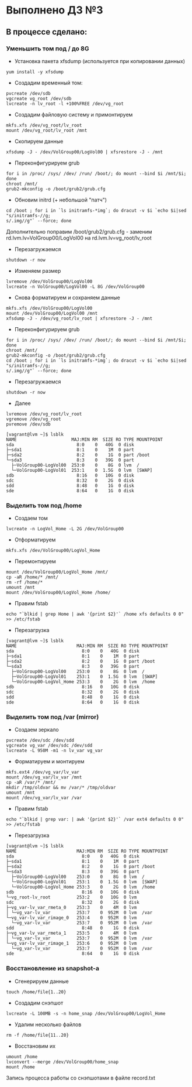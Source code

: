 # Выполнено ДЗ №3

## В процессе сделано:
 ### Уменьшить том под / до 8G
  - Установка пакета xfsdump (используется при копировании данных)

  ````
  yum install -y xfsdump
  ````

  - Создадим временный том:

  ````
  pvcreate /dev/sdb
  vgcreate vg_root /dev/sdb
  lvcreate -n lv_root -l +100%FREE /dev/vg_root
  ````

  - Создадим файловую систему и примонтируем

  ````
  mkfs.xfs /dev/vg_root/lv_root
  mount /dev/vg_root/lv_root /mnt
  ````

  - Скопируем данные

  ````
  xfsdump -J - /dev/VolGroup00/LogVol00 | xfsrestore -J - /mnt
  ````

  - Переконфигурируем grub 

  ````
  for i in /proc/ /sys/ /dev/ /run/ /boot/; do mount --bind $i /mnt/$i; done
  chroot /mnt/
  grub2-mkconfig -o /boot/grub2/grub.cfg
  ````

  - Обновим initrd (+ небольшой "патч")

  ````
  cd /boot ; for i in `ls initramfs-*img`; do dracut -v $i `echo $i|sed "s/initramfs-//g;
s/.img//g"` --force; done
  ````

  Дополнительно поправим /boot/grub2/grub.cfg - заменим rd.lvm.lv=VolGroup00/LogVol00 на rd.lvm.lv=vg_root/lv_root

  - Перезагружаемся 

  ````
  shutdown -r now
  ````

  - Изменяем размер 

  ````
  lvremove /dev/VolGroup00/LogVol00
  lvcreate -n VolGroup00/LogVol00 -L 8G /dev/VolGroup00
  ````

  - Снова форматируем и сохраняем данные

  ````
  mkfs.xfs /dev/VolGroup00/LogVol00
  mount /dev/VolGroup00/LogVol00 /mnt
  xfsdump -J - /dev/vg_root/lv_root | xfsrestore -J - /mnt
  ````

  - Переконфигурируем grub 

  ````
  for i in /proc/ /sys/ /dev/ /run/ /boot/; do mount --bind $i /mnt/$i; done
  chroot /mnt/
  grub2-mkconfig -o /boot/grub2/grub.cfg
  cd /boot ; for i in `ls initramfs-*img`; do dracut -v $i `echo $i|sed "s/initramfs-//g;
s/.img//g"` --force; done
  ````

  - Перезагружаемся

  ````
  shutdown -r now
  ````

 - Далее

  ````
  lvremove /dev/vg_root/lv_root
  vgremove /dev/vg_root
  pvremove /dev/sdb

  [vagrant@lvm ~]$ lsblk
  NAME                     MAJ:MIN RM  SIZE RO TYPE MOUNTPOINT
  sda                        8:0    0   40G  0 disk 
  ├─sda1                     8:1    0    1M  0 part 
  ├─sda2                     8:2    0    1G  0 part /boot
  └─sda3                     8:3    0   39G  0 part 
    ├─VolGroup00-LogVol00  253:0    0    8G  0 lvm  /
    └─VolGroup00-LogVol01  253:1    0  1.5G  0 lvm  [SWAP]
  sdb                        8:16   0   10G  0 disk  
  sdc                        8:32   0    2G  0 disk 
  sdd                        8:48   0    1G  0 disk 
  sde                        8:64   0    1G  0 disk
  ````

 ### Выделить том под /home
  - Создаем том

  ````
  lvcreate -n LogVol_Home -L 2G /dev/VolGroup00
  ````

  - Отформатируем

  ````
  mkfs.xfs /dev/VolGroup00/LogVol_Home
  ````

  - Перемонтируем

  ````
  mount /dev/VolGroup00/LogVol_Home /mnt/
  cp -aR /home/* /mnt/ 
  rm -rf /home/*
  umount /mnt
  mount /dev/VolGroup00/LogVol_Home /home/
  ````

  - Правим fstab

  ````
  echo "`blkid | grep Home | awk '{print $2}'` /home xfs defaults 0 0" >> /etc/fstab
  ````

  - Перезагрузка

  ````
  [vagrant@lvm ~]$ lsblk
  NAME                       MAJ:MIN RM  SIZE RO TYPE MOUNTPOINT
  sda                          8:0    0   40G  0 disk 
  ├─sda1                       8:1    0    1M  0 part 
  ├─sda2                       8:2    0    1G  0 part /boot
  └─sda3                       8:3    0   39G  0 part 
    ├─VolGroup00-LogVol00    253:0    0    8G  0 lvm  /
    ├─VolGroup00-LogVol01    253:1    0  1.5G  0 lvm  [SWAP]
    └─VolGroup00-LogVol_Home 253:3    0    2G  0 lvm  /home
  sdb                          8:16   0   10G  0 disk 
  sdc                          8:32   0    2G  0 disk 
  sdd                          8:48   0    1G  0 disk 
  sde                          8:64   0    1G  0 disk 
  ````
  

 ### Выделить том под /var (mirror)

  - Создаем зеркало

  ````
  pvcreate /dev/sdc /dev/sdd
  vgcreate vg_var /dev/sdc /dev/sdd
  lvcreate -L 950M -m1 -n lv_var vg_var
  ````

  - Форматируем и монтируем

  ````
  mkfs.ext4 /dev/vg_var/lv_var
  mount /dev/vg_var/lv_var /mnt
  cp -aR /var/* /mnt/ 
  mkdir /tmp/oldvar && mv /var/* /tmp/oldvar
  umount /mnt
  mount /dev/vg_var/lv_var /var
  ````

  - Правим fstab

  ````
  echo "`blkid | grep var: | awk '{print $2}'` /var ext4 defaults 0 0" >> /etc/fstab
  ````

  - Перезагрузка

  ````
  [vagrant@lvm ~]$ lsblk
  NAME                       MAJ:MIN RM  SIZE RO TYPE MOUNTPOINT
  sda                          8:0    0   40G  0 disk 
  ├─sda1                       8:1    0    1M  0 part 
  ├─sda2                       8:2    0    1G  0 part /boot
  └─sda3                       8:3    0   39G  0 part 
    ├─VolGroup00-LogVol00    253:0    0    8G  0 lvm  /
    └─VolGroup00-LogVol01    253:1    0  1.5G  0 lvm  [SWAP]
    └─VolGroup00-LogVol_Home 253:3    0    2G  0 lvm  /home
  sdb                          8:16   0   10G  0 disk 
  └─vg_root-lv_root          253:2    0   10G  0 lvm  
  sdc                          8:32   0    2G  0 disk 
  ├─vg_var-lv_var_rmeta_0    253:3    0    4M  0 lvm  
  │ └─vg_var-lv_var          253:7    0  952M  0 lvm  /var
  └─vg_var-lv_var_rimage_0   253:4    0  952M  0 lvm  
    └─vg_var-lv_var          253:7    0  952M  0 lvm  /var
  sdd                          8:48   0    1G  0 disk 
  ├─vg_var-lv_var_rmeta_1    253:5    0    4M  0 lvm  
  │ └─vg_var-lv_var          253:7    0  952M  0 lvm  /var
  └─vg_var-lv_var_rimage_1   253:6    0  952M  0 lvm  
    └─vg_var-lv_var          253:7    0  952M  0 lvm  /var
  sde                          8:64   0    1G  0 disk
  ````

 ### Восстановление из snapshot-а

 - Сгенерируем данные

 ````
 touch /home/file{1..20}
 ````

 - Создадим снэпшот

 ````
 lvcreate -L 100MB -s -n home_snap /dev/VolGroup00/LogVol_Home
 ````

 - Удалим несколько файлов
 
 ````
 rm -f /home/file{11..20}
 ````

- Восстановим их

 ````
 umount /home
 lvconvert --merge /dev/VolGroup00/home_snap
 mount /home
 ````

Запись процесса работы со снэпшотами в файле record.txt

